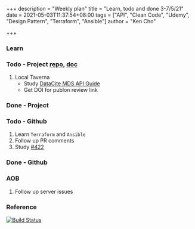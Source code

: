 +++
description = "Weekly plan"
title = "Learn, todo and done 3-7/5/21"
date = 2021-05-03T11:37:54+08:00
tags = ["API", "Clean Code", "Udemy", "Design Pattern", "Terraform", "Ansible"]
author = "Ken Cho"

+++  
### Learn

### Todo - Project [repo](https://github.com/kencho51/mint_doi), [doc](https://docs.google.com/document/d/1CopK9e9QclOd91WRN1LREEBefMDb5cWoHiElj3IfKLc/edit#)
1. Local Taverna
    - Study [DataCite MDS API Guide](https://support.datacite.org/docs/mds-api-guide)  
    - Get DOI for publon review link
    
### Done - Project

### Todo - Github
1. Learn `Terraform` and `Ansible`
2. Follow up PR comments
3. Study [#422](https://github.com/gigascience/gigadb-website/issues/422)  

### Done - Github

### AOB
1. Follow up server issues

### Reference


[![Build Status](https://travis-ci.com/kencho51/gigathing.svg?branch=master)](https://travis-ci.com/kencho51/gigathing)


